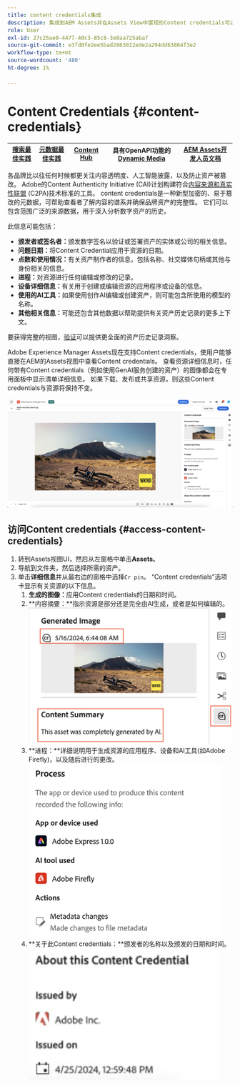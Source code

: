 ```yaml
---
title: content credentials集成
description: 集成到AEM Assets并在Assets View中展现的Content credentials可以提供资源历史记录的上下文，包括资源的创建方式以及参与创建该资源的人员。 就像数字内容的营养标签一样，Content credentials可以帮助提高透明度并与受众建立信任。
role: User
exl-id: 27c25ae0-4477-40c3-85c8-3e0aa725aba7
source-git-commit: e3fd0fe2ee5bad2863812ede2a294dd63864f3e2
workflow-type: tm+mt
source-wordcount: '480'
ht-degree: 1%

---
```


# Content Credentials {#content-credentials}

| [搜索最佳实践](/help/assets/search-best-practices.md) | [元数据最佳实践](/help/assets/metadata-best-practices.md) | [Content Hub](/help/assets/product-overview.md) | 具有OpenAPI功能的[Dynamic Media](/help/assets/dynamic-media-open-apis-overview.md) | [AEM Assets开发人员文档](https://developer.adobe.com/experience-cloud/experience-manager-apis/) |
| ------------- | --------------------------- |---------|----|-----|

各品牌比以往任何时候都更关注内容透明度、人工智能披露，以及防止资产被篡改。 Adobe的Content Authenticity Initiative (CAI)计划构建符合[内容来源和真实性联盟](https://c2pa.org/specifications/specifications/1.1/specs/C2PA_Specification.html#_trust_model) (C2PA)技术标准的工具。 content credentials是一种新型加密的、易于篡改的元数据，可帮助查看者了解内容的谱系并确保品牌资产的完整性。 它们可以包含范围广泛的来源数据，用于深入分析数字资产的历史。

此信息可能包括：

* **颁发者或签名者：**&#x200B;颁发数字签名以验证或签署资产的实体或公司的相关信息。
* **问题日期：**&#x200B;将Content Credential应用于资源的日期。
* **点数和使用情况：**&#x200B;有关资产制作者的信息，包括名称、社交媒体句柄或其他与身份相关的信息。
* **进程：**&#x200B;对资源进行任何编辑或修改的记录。
* **设备详细信息：**&#x200B;有关用于创建或编辑资源的应用程序或设备的信息。
* **使用的AI工具：**&#x200B;如果使用创作AI编辑或创建资产，则可能包含所使用的模型的名称。
* **其他相关信息：**&#x200B;可能还包含其他数据以帮助提供有关资产历史记录的更多上下文。

要获得完整的视图，[验证](https://contentcredentials.org/verify)可以提供更全面的资产历史记录洞察。

Adobe Experience Manager Assets现在支持Content credentials，使用户能够直接在AEM的Assets视图中查看Content credentials。 查看资源详细信息时，任何带有Content credentials（例如使用GenAI服务创建的资产）的图像都会在专用面板中显示清单详细信息。 如果下载、发布或共享资源，则这些Content credentials与资源将保持不变。

![资源](/help/assets/assets/content-credentials.png)

## 访问Content credentials {#access-content-credentials}

1. 转到Assets视图UI，然后从左窗格中单击&#x200B;**Assets**。
1. 导航到文件夹，然后选择所需的资产。
1. 单击&#x200B;**详细信息**&#x200B;并从最右边的窗格中选择`Cr pin`。 “Content credentials”选项卡显示有关资源的以下信息。
   1. **生成的图像：**&#x200B;应用Content credentials的日期和时间。
   1. **内容摘要：**指示资源是部分还是完全由AI生成，或者是如何编辑的。
      ![content credentials](/help/assets/assets/content-credentials1.png)
   1. **进程：**详细说明用于生成资源的应用程序、设备和AI工具(如Adobe Firefly)，以及随后进行的更改。
      ![进程](/help/assets/assets/CR-Process.png)
   1. **关于此Content credentials：**颁发者的名称以及颁发的日期和时间。
      ![颁发者](/help/assets/assets/CR-issuer.png)
